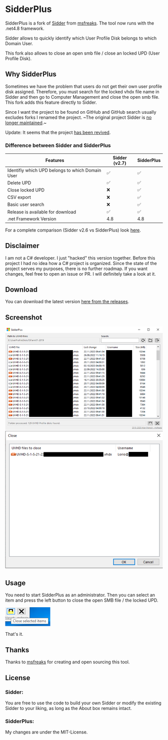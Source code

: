 # SidderPlus

SidderPlus is a fork of [Sidder](https://github.com/msfreaks/Sidder) from [msfreaks](https://github.com/msfreaks/). The tool now runs with the .net4.8 framework.

Sidder allows to quickly identify which User Profile Disk belongs to which Domain User. 

This fork also allows to close an open smb file / close an locked UPD (User Profile Disk).

## Why SidderPlus
Sometimes we have the problem that users do not get their own user profile disk assigned. Therefore, you must search for the locked vhdx file name in Sidder and then go to Computer Management and close the open smb file. This fork adds this feature directly to Sidder.

Since I want the project to be found on GitHub and GitHub search usually excludes forks I renamed the project. ~The original project Sidder is [no longer maintained](https://msfreaks.wordpress.com/2020/02/17/sidder-v2-6-open-sourced-and-more/).~ 

Update: It seems that the project [has been revived](https://github.com/msfreaks/Sidder/issues/3).

### Difference between Sidder and SidderPlus
| Features                                          | Sidder (v2.7) | SidderPlus |
|--------------------------------------------------|--------|------------|
| Identifiy which UPD belongs to which Domain User | ✅     | ✅        |
| Delete UPD                                       | ✅     | ✅        |
| Close locked UPD                                 | ❌     | ✅        |
| CSV export                                       | ❌     | ✅        |
| Basic user search                                | ❌     | ✅        |
| Release is available for download                | ✅     | ✅        |
| .net Framework Version                           | 4.8     | 4.8       |


For a complete comparison (Sidder v2.6 vs SidderPlus) look  [here](https://github.com/MarkusDick/SidderPlus/compare/4e749789f3094bc908d8c66b7d39447e6642be1d...main).

## Disclaimer
I am not a C# developer. I just "hacked" this version together. Before this project I had no idea how a C# project is organized. Since the state of the project serves my purposes, there is no further roadmap. If you want changes, feel free to open an issue or PR. I will definitely take a look at it.

## Download
You can download the latest version [here from the releases](https://github.com/MarkusDick/SidderPlus/releases/).

## Screenshot
![](sidder_plus_screenshot.png)
![](sidder_plus_close_screenshot.png)

## Usage
You need to start SidderPlus as an administrator. Then you can select an item and press the left button to close the open SMB file / the locked UPD.

![](how_to_close.png)

That's it.

## Thanks
Thanks to [msfreaks](https://github.com/msfreaks/) for creating and open sourcing this tool.

## License
### Sidder:
You are free to use the code to build your own Sidder or modify the existing Sidder to your liking, as long as the About box remains intact.

### SidderPlus:
My changes are under the MIT-License.
